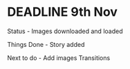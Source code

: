# DEADLINE 9th Nov
Status - Images downloaded and loaded

Things Done -
Story added

Next to do -
Add images
Transitions
